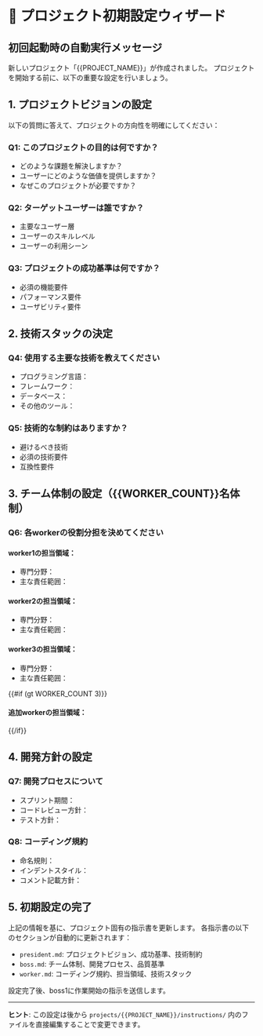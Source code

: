 # 🚀 プロジェクト初期設定ウィザード

## 初回起動時の自動実行メッセージ

新しいプロジェクト「{{PROJECT_NAME}}」が作成されました。
プロジェクトを開始する前に、以下の重要な設定を行いましょう。

## 1. プロジェクトビジョンの設定

以下の質問に答えて、プロジェクトの方向性を明確にしてください：

### Q1: このプロジェクトの目的は何ですか？
- どのような課題を解決しますか？
- ユーザーにどのような価値を提供しますか？
- なぜこのプロジェクトが必要ですか？

### Q2: ターゲットユーザーは誰ですか？
- 主要なユーザー層
- ユーザーのスキルレベル
- ユーザーの利用シーン

### Q3: プロジェクトの成功基準は何ですか？
- 必須の機能要件
- パフォーマンス要件
- ユーザビリティ要件

## 2. 技術スタックの決定

### Q4: 使用する主要な技術を教えてください
- プログラミング言語：
- フレームワーク：
- データベース：
- その他のツール：

### Q5: 技術的な制約はありますか？
- 避けるべき技術
- 必須の技術要件
- 互換性要件

## 3. チーム体制の設定（{{WORKER_COUNT}}名体制）

### Q6: 各workerの役割分担を決めてください

#### worker1の担当領域：
- 専門分野：
- 主な責任範囲：

#### worker2の担当領域：
- 専門分野：
- 主な責任範囲：

#### worker3の担当領域：
- 専門分野：
- 主な責任範囲：

{{#if (gt WORKER_COUNT 3)}}
#### 追加workerの担当領域：
<!-- worker4以降の役割を定義 -->
{{/if}}

## 4. 開発方針の設定

### Q7: 開発プロセスについて
- スプリント期間：
- コードレビュー方針：
- テスト方針：

### Q8: コーディング規約
- 命名規則：
- インデントスタイル：
- コメント記載方針：

## 5. 初期設定の完了

上記の情報を基に、プロジェクト固有の指示書を更新します。
各指示書の以下のセクションが自動的に更新されます：

- `president.md`: プロジェクトビジョン、成功基準、技術制約
- `boss.md`: チーム体制、開発プロセス、品質基準
- `worker.md`: コーディング規約、担当領域、技術スタック

設定完了後、boss1に作業開始の指示を送信します。

---
**ヒント**: この設定は後から `projects/{{PROJECT_NAME}}/instructions/` 内のファイルを直接編集することで変更できます。
